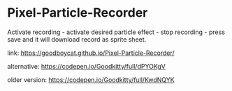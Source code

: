 # Pixel-Particle-Recorder
Activate recording - activate desired particle effect - stop recording - press save and it will download record as sprite sheet.

link:
https://goodboycat.github.io/Pixel-Particle-Recorder/

alternative:
https://codepen.io/Goodkitty/full/dPYOKgV


older version:
https://codepen.io/Goodkitty/full/KwdNQYK
